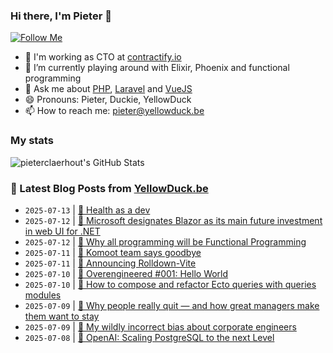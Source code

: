 ### Hi there, I'm Pieter 👋  
[![Follow Me](https://img.shields.io/github/followers/pieterclaerhout?label=Follow&style=social)](https://github.com/pieterclaerhout)

- 🏢 I'm working as CTO at [contractify.io](https://contractify.io)
- 🌱 I’m currently playing around with Elixir, Phoenix and functional programming
- 💬 Ask me about [PHP](https://php.net), [Laravel](http://laravel.com) and [VueJS](https://vuejs.org)
- 😄 Pronouns: Pieter, Duckie, YellowDuck
- 📫 How to reach me: pieter@yellowduck.be

### My stats

![pieterclaerhout's GitHub Stats](https://github-readme-stats.vercel.app/api?username=pieterclaerhout&show_icons=true&count_private=true&line_height=40)

### 📩 Latest Blog Posts from [YellowDuck.be](https://www.yellowduck.be/)
<!-- BLOG-POST-LIST:START -->
- `2025-07-13` | [🔗 Health as a dev](https://www.yellowduck.be/posts/health-as-a-dev)  
- `2025-07-12` | [🔗 Microsoft designates Blazor as its main future investment in web UI for .NET](https://www.yellowduck.be/posts/microsoft-designates-blazor-as-its-main-future-investment-in-web-ui-for-net)  
- `2025-07-12` | [🔗 Why all programming will be Functional Programming](https://www.yellowduck.be/posts/why-all-programming-will-be-functional-programming)  
- `2025-07-11` | [🔗 Komoot team says goodbye](https://www.yellowduck.be/posts/komoot-team-says-goodbye)  
- `2025-07-11` | [🔗 Announcing Rolldown-Vite](https://www.yellowduck.be/posts/announcing-rolldown-vite)  
- `2025-07-10` | [🔗 Overengineered #001: Hello World](https://www.yellowduck.be/posts/overengineered-001-hello-world)  
- `2025-07-10` | [🔗 How to compose and refactor Ecto queries with queries modules](https://www.yellowduck.be/posts/how-to-compose-and-refactor-ecto-queries-with-queries-modules)  
- `2025-07-09` | [🔗 Why people really quit — and how great managers make them want to stay](https://www.yellowduck.be/posts/why-people-really-quit-and-how-great-managers-make-them-want-to-stay)  
- `2025-07-09` | [🔗 My wildly incorrect bias about corporate engineers](https://www.yellowduck.be/posts/my-wildly-incorrect-bias-about-corporate-engineers)  
- `2025-07-08` | [🔗 OpenAI: Scaling PostgreSQL to the next Level](https://www.yellowduck.be/posts/openai-scaling-postgresql-to-the-next-level)  

<!-- BLOG-POST-LIST:END -->
